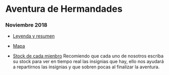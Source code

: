 # Aventura de Hermandades
### Noviembre 2018

  * [Leyenda y resumen ](https://docs.google.com/spreadsheets/d/1Bdp6m9Q5Ozy8_MelNTreQPUQoXCj6MohgkPv8qVSSnY/edit?usp=sharing)
  * [Mapa](https://docs.google.com/spreadsheets/d/10BClAz0bYftk9-fsJB-1oa1LIPkn-np7fzznIz39eUM/edit?usp=sharing)
 
* [Stock de cada mienbro](https://docs.google.com/spreadsheets/d/1Bdp6m9Q5Ozy8_MelNTreQPUQoXCj6MohgkPv8qVSSnY/edit#gid=2080277180)
Recomiendo que cada uno de nosotros escriba su stock para ver en tiempo real las insignias que hay,
ello nos ayudará a repartirnos las insignias y que sobren pocas al finalizar la aventura.
